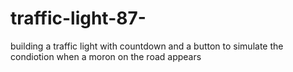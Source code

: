 # traffic-light-87-
building a traffic light with countdown and a button to simulate the condiotion when a  moron on the road appears
